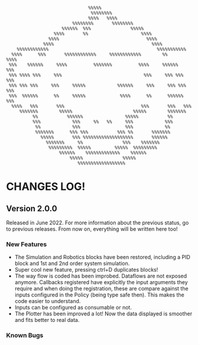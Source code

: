                                                                                 
                                                                                
                                                                                
                                   %%%%%                                        
                                    %%%%%%%%                                    
                                   %%%%   %%%%                                  
                             %%%%%%%%       %%%%%%%%                            
                         %%%%%%  %%%               %%%%%                        
                      %%%%       %%                    %%%%                     
                    %%%%                                 %%%%                   
                  %%%%                                     %%%%                 
        %%%%%%%%%%%%                                         %%%%%%%%%%%        
      %%%%      %%%       %%%%%%%%%%%%     %%%%%%%%%%%%        %%      %%%%     
     %%%    %%%%%%     %%%%          %%%%%%%          %%%%     %%%%%%    %%%    
     %%% %%%% %%%     %%%                               %%%     %%% %%%  %%%    
     %%% %%% %%%     %%%     %%%%%            %%%%%%     %%%     %%% %%% %%%    
     %%%  %%%%%%      %%     %%%%%             %%%%      %%      %%%%%%  %%%    
      %%%%   %%%       %%%                             %%%       %%%   %%%      
         %%%%%%%        %%%%%                       %%%%%        %%%%%%%        
              %%           %%%%%%                %%%%%           %%             
              %%%            %%%     %%   %%     %%%            %%%             
               %%            %%%                 %%%            %%              
               %%%%%%%      %%% %%%           %%% %%       %%%%%%%              
                 %%%%%       %%% %%%%%%%%%%%%%%%%%%%       %%%%%%               
                   %%%%%%%     %%               %%%    %%%%%%%                  
                    %%%%%%%%%  %%%%%         %%%%%  %%%%%%%%%                   
                        %%%%%%    %%%%%%%%%%%%%    %%%%%%                       
                            %%%%%               %%%%%                           
                               %%%%%%%%%%%%%%%%%%                               
                                                                                
                                                                                


# CHANGES LOG!

## Version 2.0.0

Released in June 2022. For more information about the previous status, go to previous releases. From now on, everything will be written here too!

### New Features

* The Simulation and Robotics blocks have been restored, including a PID block and 1st and 2nd order system simulation.
* Super cool new feature, pressing ctrl+D duplicates blocks!
* The way flow is coded has been improbed. Dataflows are not exposed anymore. Callbacks registered have explicitly the input arguments they require and when doing the registration, these are compare against the inputs configured in the Policy (being type safe then). This makes the code easier to understand.
* Inputs can be configured as consumable or not.
* The Plotter has been improved a lot! Now the data displayed is smoother and fits better to real data.


### Known Bugs